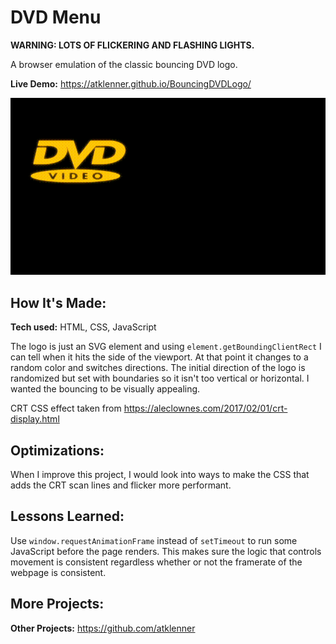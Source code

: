 # DVD Menu

**WARNING: LOTS OF FLICKERING AND FLASHING LIGHTS.**

A browser emulation of the classic bouncing DVD logo.

**Live Demo:** https://atklenner.github.io/BouncingDVDLogo/

![Demo gif](https://github.com/atklenner/atklenner/blob/main/images/DVD.gif)

## How It's Made:

**Tech used:** HTML, CSS, JavaScript

The logo is just an SVG element and using `element.getBoundingClientRect` I can tell when it hits the side of the viewport. At that point it changes to a random color and switches directions. The initial direction of the logo is randomized but set with boundaries so it isn't too vertical or horizontal. I wanted the bouncing to be visually appealing.

CRT CSS effect taken from https://aleclownes.com/2017/02/01/crt-display.html

## Optimizations:

When I improve this project, I would look into ways to make the CSS that adds the CRT scan lines and flicker more performant.

## Lessons Learned:

Use `window.requestAnimationFrame` instead of `setTimeout` to run some JavaScript before the page renders. This makes sure the logic that controls movement is consistent regardless whether or not the framerate of the webpage is consistent.

## More Projects:

**Other Projects:** https://github.com/atklenner
